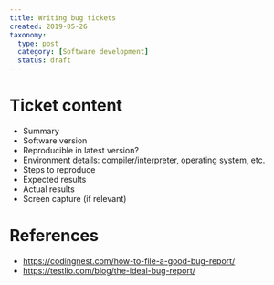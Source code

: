```yaml
---
title: Writing bug tickets
created: 2019-05-26
taxonomy:
  type: post
  category: [Software development]
  status: draft
---
```


# Ticket content
* Summary
* Software version
* Reproducible in latest version?
* Environment details: compiler/interpreter, operating system, etc.
* Steps to reproduce
* Expected results
* Actual results
* Screen capture (if relevant)

# References
* https://codingnest.com/how-to-file-a-good-bug-report/
* https://testlio.com/blog/the-ideal-bug-report/
